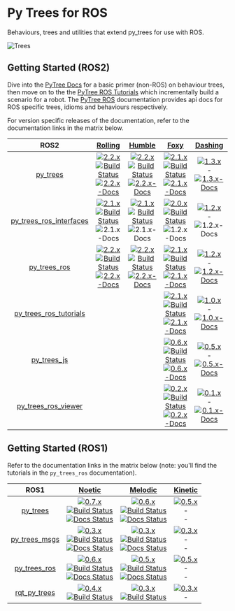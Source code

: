 # Py Trees for ROS

Behaviours, trees and utilities that extend py_trees for use with ROS.

![Trees](docs/images/trees.png?raw=true "Behaviour Trees")

## Getting Started (ROS2)

Dive into the [PyTree Docs](https://py-trees.readthedocs.io/en/devel/) for a basic primer (non-ROS) on behaviour trees, then move on to the 
the [PyTree ROS Tutorials](https://py-trees-ros-tutorials.readthedocs.io/en/devel/) which incrementally build a scenario for a robot. The [PyTree ROS](https://py-trees-ros.readthedocs.io/en/devel/) documentation provides api docs for ROS specific trees, idioms and behaviours respectively.

For version specific releases of the documentation, refer to the documentation links in the matrix below.

| ROS2 | [Rolling][rolling-build-farm] | [Humble][humble-build-farm] | [Foxy][foxy-build-farm] | [Dashing][dashing-build-farm] |
|:---:|:---:|:---:|:---:|:---:|
| [py_trees][py-trees-ros-index] | [![2.2.x][2.2.x-sources-image]][py-trees-sources-2.2.x]<br/>[![Build Status][py-trees-build-status-rolling-image]][py-trees-build-status-rolling]<br/>[![2.2.x-Docs][2.2.x-rtd-image]][py-trees-docs-2.2.x] | [![2.2.x][2.2.x-sources-image]][py-trees-sources-2.2.x]<br/>[![Build Status][py-trees-build-status-humble-image]][py-trees-build-status-humble]<br/>[![2.2.x-Docs][2.2.x-rtd-image]][py-trees-docs-2.2.x] | [![2.1.x][2.1.x-sources-image]][py-trees-sources-2.1.x]<br/>[![Build Status][py-trees-build-status-foxy-image]][py-trees-build-status-foxy]<br/>[![2.1.x-Docs][2.1.x-rtd-image]][py-trees-docs-2.1.x] | [![1.3.x][1.3.x-sources-image]][py-trees-sources-1.3.x]<br/>-<br/>[![1.3.x-Docs][1.3.x-rtd-image]][py-trees-docs-1.3.x] |
| [py_trees_ros_interfaces][py-trees-ros-interfaces-ros-index] | [![2.1.x][2.1.x-sources-image]][py-trees-ros-interfaces-sources-2.1.x]<br/>[![Build Status][py-trees-ros-interfaces-build-status-rolling-image]][py-trees-ros-interfaces-build-status-rolling]<br/>![2.1.x-Docs][not-available-docs-image] | [![2.1.x][2.1.x-sources-image]][py-trees-ros-interfaces-sources-2.1.x]<br/>[![Build Status][py-trees-ros-interfaces-build-status-humble-image]][py-trees-ros-interfaces-build-status-humble]<br/>![2.1.x-Docs][not-available-docs-image] | [![2.0.x][2.0.x-sources-image]][py-trees-ros-interfaces-sources-2.0.x]<br/>[![Build Status][py-trees-ros-interfaces-build-status-foxy-image]][py-trees-ros-interfaces-build-status-foxy]<br/>![1.2.x-Docs][not-available-docs-image] | [![1.2.x][1.2.x-sources-image]][py-trees-ros-interfaces-sources-1.2.x]<br/>-<br/>![1.2.x-Docs][not-available-docs-image] |
| [py_trees_ros][py-trees-ros-ros-index] | [![2.2.x][2.2.x-sources-image]][py-trees-ros-sources-2.2.x]<br/>[![Build Status][py-trees-ros-build-status-rolling-image]][py-trees-ros-build-status-rolling]<br/>[![2.2.x-Docs][2.2.x-rtd-image]][py-trees-ros-docs-2.2.x] | [![2.2.x][2.2.x-sources-image]][py-trees-ros-sources-2.2.x]<br/>[![Build Status][py-trees-ros-build-status-humble-image]][py-trees-ros-build-status-humble]<br/>[![2.2.x-Docs][2.2.x-rtd-image]][py-trees-ros-docs-2.2.x] | [![2.1.x][2.1.x-sources-image]][py-trees-ros-sources-2.1.x]<br/>[![Build Status][py-trees-ros-build-status-foxy-image]][py-trees-ros-build-status-foxy]<br/>[![2.1.x-Docs][2.1.x-rtd-image]][py-trees-ros-docs-2.1.x] | [![1.2.x][1.2.x-sources-image]][py-trees-ros-sources-1.2.x]<br/>-<br/>[![1.2.x-Docs][1.2.x-rtd-image]][py-trees-ros-docs-1.2.x] |
| [py_trees_ros_tutorials][py-trees-ros-tutorials-ros-index]  | <br/><br/> | <br/><br/> | [![2.1.x][2.1.x-sources-image]][py-trees-ros-tutorials-sources-2.1.x]<br/>[![Build Status][py-trees-ros-tutorials-build-status-foxy-image]][py-trees-ros-tutorials-build-status-foxy]<br/>[![2.1.x-Docs][2.1.x-rtd-image]][py-trees-ros-tutorials-docs-2.1.x] | [![1.0.x][1.0.x-sources-image]][py-trees-ros-tutorials-sources-1.0.x]<br/>-<br/>[![1.0.x-Docs][1.0.x-rtd-image]][py-trees-ros-tutorials-docs-1.0.x] |
| [py_trees_js][py-trees-js-ros-index]  | <br/><br/> | <br/><br/> | [![0.6.x][0.6.x-sources-image]][py-trees-js-sources-0.6.x]<br/>[![Build Status][py-trees-js-build-status-foxy-image]][py-trees-js-build-status-foxy]<br/> [![0.6.x-Docs][readme-docs-image]][py-trees-js-docs-0.6.x] | [![0.5.x][0.5.x-sources-image]][py-trees-js-sources-0.5.x]<br/>-<br/> [![0.5.x-Docs][readme-docs-image]][py-trees-js-docs-0.5.x] |
| [py_trees_ros_viewer][py-trees-ros-viewer-ros-index]  | <br/><br/> | <br/><br/> | [![0.2.x][0.2.x-sources-image]][py-trees-ros-viewer-sources-0.2.x]<br/>[![Build Status][py-trees-ros-viewer-build-status-foxy-image]][py-trees-ros-viewer-build-status-foxy]<br/> [![0.2.x-Docs][readme-docs-image]][py-trees-ros-viewer-docs-0.2.x] | [![0.1.x][0.1.x-sources-image]][py-trees-ros-viewer-sources-0.1.x]<br/>-<br/> [![0.1.x-Docs][readme-docs-image]][py-trees-ros-viewer-docs-0.1.x] | 

## Getting Started (ROS1)

Refer to the documentation links in the matrix below (note: you'll find the tutorials in the `py_trees_ros` documentation).

|  ROS1 | [Noetic][noetic-build-farm] | [Melodic][melodic-build-farm] | [Kinetic][kinetic-build-farm] |
|:---:|:---:|:---:|:---:|
| [py_trees][py-trees-wiki] | [![0.7.x][0.7.x-sources-image]][py-trees-sources-0.7.x]<br/>[![Build Status][py-trees-build-status-noetic-image]][py-trees-build-status-noetic]<br/>[![Docs Status][py-trees-docs-noetic-image]][py-trees-docs-noetic] | [![0.6.x][0.6.x-sources-image]][py-trees-sources-0.6.x]<br/>[![Build Status][py-trees-build-status-melodic-image]][py-trees-build-status-melodic]<br/>[![Docs Status][py-trees-docs-melodic-image]][py-trees-docs-melodic] | [![0.5.x][0.5.x-sources-image]][py-trees-sources-0.5.x]<br/>-<br/>- |
| [py_trees_msgs][py-trees-msgs-wiki] | [![0.3.x][0.3.x-sources-image]][py-trees-msgs-sources-noetic]<br/>[![Build Status][py-trees-msgs-build-status-noetic-image]][py-trees-msgs-build-status-noetic]<br/>[![Docs Status][py-trees-msgs-docs-noetic-image]][py-trees-msgs-docs-noetic] | [![0.3.x][0.3.x-sources-image]][py-trees-msgs-sources-melodic]<br/>[![Build Status][py-trees-msgs-build-status-melodic-image]][py-trees-msgs-build-status-melodic]<br/>[![Docs Status][py-trees-msgs-docs-melodic-image]][py-trees-msgs-docs-melodic] | [![0.3.x][0.3.x-sources-image]][py-trees-msgs-sources-kinetic]<br/>-<br/>- |
| [py_trees_ros][py-trees-ros-wiki] | [![0.6.x][0.6.x-sources-image]][py-trees-ros-sources-0.6.x]<br/>[![Build Status][py-trees-ros-build-status-noetic-image]][py-trees-ros-build-status-noetic]<br/>[![Docs Status][py-trees-ros-docs-noetic-image]][py-trees-ros-docs-noetic] | [![0.5.x][0.5.x-sources-image]][py-trees-ros-sources-0.5.x]<br/>[![Build Status][py-trees-ros-build-status-melodic-image]][py-trees-ros-build-status-melodic]<br/>[![Docs Status][py-trees-ros-docs-melodic-image]][py-trees-ros-docs-melodic] | [![0.5.x][0.5.x-sources-image]][py-trees-ros-sources-0.5.x]<br/>-<br/>- |
| [rqt_py_trees][rqt-py-trees-wiki] | [![0.4.x][0.4.x-sources-image]][rqt-py-trees-sources-noetic]<br/>[![Build Status][rqt-py-trees-build-status-noetic-image]][rqt-py-trees-build-status-noetic] | [![0.3.x][0.3.x-sources-image]][rqt-py-trees-sources-melodic]<br/>[![Build Status][rqt-py-trees-build-status-melodic-image]][rqt-py-trees-build-status-melodic] | [![0.3.x][0.3.x-sources-image]][rqt-py-trees-sources-kinetic]<br/>-|


[devel-sources-image]: http://img.shields.io/badge/sources-devel-blue.svg?style=plastic
[2.2.x-sources-image]: http://img.shields.io/badge/sources-2.2.x-blue.svg?style=plastic
[2.1.x-sources-image]: http://img.shields.io/badge/sources-2.1.x-blue.svg?style=plastic
[2.0.x-sources-image]: http://img.shields.io/badge/sources-2.0.x-blue.svg?style=plastic
[1.3.x-sources-image]: http://img.shields.io/badge/sources-1.3.x-blue.svg?style=plastic
[1.2.x-sources-image]: http://img.shields.io/badge/sources-1.2.x-blue.svg?style=plastic
[1.1.x-sources-image]: http://img.shields.io/badge/sources-1.1.x-blue.svg?style=plastic
[1.0.x-sources-image]: http://img.shields.io/badge/sources-1.0.x-blue.svg?style=plastic
[0.7.x-sources-image]: http://img.shields.io/badge/sources-0.7.x-blue.svg?style=plastic
[0.6.x-sources-image]: http://img.shields.io/badge/sources-0.6.x-blue.svg?style=plastic
[0.5.x-sources-image]: http://img.shields.io/badge/sources-0.5.x-blue.svg?style=plastic
[0.4.x-sources-image]: http://img.shields.io/badge/sources-0.4.x-blue.svg?style=plastic
[0.3.x-sources-image]: http://img.shields.io/badge/sources-0.3.x-blue.svg?style=plastic
[0.2.x-sources-image]: http://img.shields.io/badge/sources-0.2.x-blue.svg?style=plastic
[0.1.x-sources-image]: http://img.shields.io/badge/sources-0.1.x-blue.svg?style=plastic

[devel-rtd-image]: https://readthedocs.org/projects/py-trees/badge/?version=devel&style=plastic
[2.2.x-rtd-image]: https://readthedocs.org/projects/py-trees/badge/?version=release-2.2.x&style=plastic
[2.1.x-rtd-image]: https://readthedocs.org/projects/py-trees/badge/?version=release-2.1.x&style=plastic
[2.0.x-rtd-image]: https://readthedocs.org/projects/py-trees/badge/?version=release-2.0.x&style=plastic
[1.3.x-rtd-image]: https://readthedocs.org/projects/py-trees/badge/?version=release-1.3.x&style=plastic
[1.2.x-rtd-image]: https://readthedocs.org/projects/py-trees/badge/?version=release-1.2.x&style=plastic
[1.1.x-rtd-image]: https://readthedocs.org/projects/py-trees/badge/?version=release-1.0.x&style=plastic
[1.0.x-rtd-image]: https://readthedocs.org/projects/py-trees/badge/?version=release-1.0.x&style=plastic
[0.6.x-rtd-image]: https://readthedocs.org/projects/py-trees/badge/?version=release-0.6.x&style=plastic
[0.5.x-rtd-image]: https://readthedocs.org/projects/py-trees/badge/?version=release-0.5.x&style=plastic

[devel-docs-image]: http://img.shields.io/badge/docs-devel-brightgreen.svg?style=plastic
[1.3.x-docs-image]: http://img.shields.io/badge/docs-1.3.x-brightgreen.svg?style=plastic
[1.2.x-docs-image]: http://img.shields.io/badge/docs-1.2.x-brightgreen.svg?style=plastic
[0.6.x-docs-image]: http://img.shields.io/badge/docs-0.6.x-brightgreen.svg?style=plastic
[0.5.x-docs-image]: http://img.shields.io/badge/docs-0.5.x-brightgreen.svg?style=plastic
[0.3.x-docs-image]: http://img.shields.io/badge/docs-0.3.x-brightgreen.svg?style=plastic
[not-available-docs-image]: http://img.shields.io/badge/docs-n/a-yellow.svg?style=plastic
[readme-docs-image]: http://img.shields.io/badge/docs-README-brightgreen.svg?style=plastic

[rolling-build-farm]: http://repo.ros2.org/status_page/ros_rolling_default.html?q=py_trees
[humble-build-farm]: http://repo.ros2.org/status_page/ros_humble_default.html?q=py_trees
[foxy-build-farm]: http://repo.ros2.org/status_page/ros_foxy_default.html?q=py_trees
[dashing-build-farm]: http://repo.ros2.org/status_page/ros_dashing_default.html?q=py_trees
[noetic-build-farm]: http://repositories.ros.org/status_page/ros_noetic_default.html?q=py_trees
[melodic-build-farm]: http://repositories.ros.org/status_page/ros_melodic_default.html?q=py_trees
[kinetic-build-farm]: http://repositories.ros.org/status_page/ros_kinetic_default.html?q=py_trees

[py-trees-build-status-rolling]: https://build.ros2.org/job/Rbin_uJ64__py_trees__ubuntu_jammy_amd64__binary/
[py-trees-build-status-rolling-image]: https://build.ros2.org/job/Rbin_uJ64__py_trees__ubuntu_jammy_amd64__binary/badge/icon?style=plastic
[py-trees-build-status-humble]: https://build.ros2.org/job/Hbin_uJ64__py_trees__ubuntu_jammy_amd64__binary/
[py-trees-build-status-humble-image]: https://build.ros2.org/job/Hbin_uJ64__py_trees__ubuntu_jammy_amd64__binary/badge/icon?style=plastic
[py-trees-build-status-foxy]: http://build.ros2.org/job/Fbin_uF64__py_trees__ubuntu_focal_amd64__binary/
[py-trees-build-status-foxy-image]: http://build.ros2.org/job/Fbin_uF64__py_trees__ubuntu_focal_amd64__binary/badge/icon?style=plastic
[py-trees-build-status-melodic]: http://build.ros.org/job/Mbin_uB64__py_trees__ubuntu_bionic_amd64__binary
[py-trees-build-status-melodic-image]: http://build.ros.org/job/Mbin_uB64__py_trees__ubuntu_bionic_amd64__binary/badge/icon?style=plastic
[py-trees-build-status-noetic]: http://build.ros.org/job/Nbin_uF64__py_trees__ubuntu_focal_amd64__binary
[py-trees-build-status-noetic-image]: http://build.ros.org/job/Nbin_uF64__py_trees__ubuntu_focal_amd64__binary/badge/icon?style=plastic
[py-trees-docs-devel]: http://py-trees.readthedocs.io/
[py-trees-docs-2.2.x]: http://py-trees.readthedocs.io/en/release-2.2.x/
[py-trees-docs-2.1.x]: http://py-trees.readthedocs.io/en/release-2.1.x/
[py-trees-docs-2.0.x]: http://py-trees.readthedocs.io/en/release-2.0.x/
[py-trees-docs-1.3.x]: http://py-trees.readthedocs.io/en/release-1.3.x/
[py-trees-docs-0.7.x]: http://py-trees.readthedocs.io/en/release-0.7.x/
[py-trees-docs-0.6.x]: http://py-trees.readthedocs.io/en/release-0.6.x/
[py-trees-docs-0.5.x]: http://docs.ros.org/kinetic/api/py_trees/html/
[py-trees-docs-rolling-image]: http://img.shields.io/badge/py_trees-rolling-brightgreen.svg?style=plastic
[py-trees-docs-humble-image]: http://img.shields.io/badge/py_trees-humble-brightgreen.svg?style=plastic
[py-trees-docs-kinetic]: http://docs.ros.org/kinetic/api/py_trees/html/
[py-trees-docs-foxy-image]: http://img.shields.io/badge/py_trees-foxy-brightgreen.svg?style=plastic
[py-trees-docs-dashing-image]: http://img.shields.io/badge/py_trees-dashing-brightgreen.svg?style=plastic
[py-trees-docs-melodic]: http://docs.ros.org/melodic/api/py_trees/html/
[py-trees-docs-melodic-image]: https://img.shields.io/jenkins/s/http/build.ros.org/job/Mdoc__py_trees__ubuntu_bionic_amd64.svg?label=docs&style=plastic
[py-trees-docs-noetic]: http://docs.ros.org/noetic/api/py_trees/html/
[py-trees-docs-noetic-image]: https://img.shields.io/jenkins/s/http/build.ros.org/job/Ndoc__py_trees__ubuntu_focal_amd64.svg?label=docs&style=plastic
[py-trees-ros-index]: https://index.ros.org/p/py_trees/github-splintered-reality-py_trees
[py-trees-sources-devel]: https://github.com/splintered-reality/py_trees/tree/devel
[py-trees-sources-2.2.x]: https://github.com/splintered-reality/py_trees/tree/release/2.2.x
[py-trees-sources-2.1.x]: https://github.com/splintered-reality/py_trees/tree/release/2.1.x
[py-trees-sources-2.0.x]: https://github.com/splintered-reality/py_trees/tree/release/2.0.x
[py-trees-sources-1.3.x]: https://github.com/splintered-reality/py_trees/tree/release/1.3.x
[py-trees-sources-0.7.x]: https://github.com/splintered-reality/py_trees/tree/release/0.7.x
[py-trees-sources-0.6.x]: https://github.com/splintered-reality/py_trees/tree/release/0.6.x
[py-trees-sources-0.5.x]: https://github.com/splintered-reality/py_trees/tree/release/0.5.x
[py-trees-wiki]: http://wiki.ros.org/py_trees

[py-trees-ros-interfaces-build-status-rolling]: https://build.ros2.org/job/Rbin_uJ64__py_trees_ros_interfaces__ubuntu_jammy_amd64__binary/
[py-trees-ros-interfaces-build-status-rolling-image]: https://build.ros2.org/job/Rbin_uJ64__py_trees_ros_interfaces__ubuntu_jammy_amd64__binary/badge/icon?style=plastic
[py-trees-ros-interfaces-build-status-humble]: https://build.ros2.org/job/Hbin_uJ64__py_trees_ros_interfaces__ubuntu_jammy_amd64__binary/
[py-trees-ros-interfaces-build-status-humble-image]: https://build.ros2.org/job/Hbin_uJ64__py_trees_ros_interfaces__ubuntu_jammy_amd64__binary/badge/icon?style=plastic
[py-trees-ros-interfaces-build-status-foxy]: http://build.ros2.org/job/Fbin_uF64__py_trees_ros_interfaces__ubuntu_focal_amd64__binary/
[py-trees-ros-interfaces-build-status-foxy-image]: http://build.ros2.org/job/Fbin_uF64__py_trees_ros_interfaces__ubuntu_focal_amd64__binary/badge/icon?style=plastic
[py-trees-ros-interfaces-ros-index]: https://index.ros.org/p/py_trees_ros_interfaces/github-splintered-reality-py_trees_ros_interfaces
[py-trees-ros-interfaces-sources-2.1.x]: https://github.com/splintered-reality/py_trees_ros_interfaces/tree/release/2.1.x
[py-trees-ros-interfaces-sources-2.0.x]: https://github.com/splintered-reality/py_trees_ros_interfaces/tree/release/2.0.x
[py-trees-ros-interfaces-sources-1.2.x]: https://github.com/splintered-reality/py_trees_ros_interfaces/tree/release/1.2.x
[py-trees-ros-interfaces-sources-1.1.x]: https://github.com/splintered-reality/py_trees_ros_interfaces/tree/release/1.1.x

[py-trees-ros-build-status-rolling]: https://build.ros2.org/job/Rbin_uJ64__py_trees_ros__ubuntu_jammy_amd64__binary/
[py-trees-ros-build-status-rolling-image]: https://build.ros2.org/job/Rbin_uJ64__py_trees_ros__ubuntu_jammy_amd64__binary/badge/icon?style=plastic
[py-trees-ros-build-status-humble]: https://build.ros2.org/job/Hbin_uJ64__py_trees_ros__ubuntu_jammy_amd64__binary/
[py-trees-ros-build-status-humble-image]: https://build.ros2.org/job/Hbin_uJ64__py_trees_ros__ubuntu_jammy_amd64__binary/badge/icon?style=plastic
[py-trees-ros-build-status-foxy]: http://build.ros2.org/job/Fbin_uF64__py_trees_ros__ubuntu_focal_amd64__binary/
[py-trees-ros-build-status-foxy-image]: http://build.ros2.org/job/Fbin_uF64__py_trees_ros__ubuntu_focal_amd64__binary/badge/icon?style=plastic
[py-trees-ros-build-status-melodic]: http://build.ros.org/job/Mbin_uB64__py_trees_ros__ubuntu_bionic_amd64__binary
[py-trees-ros-build-status-melodic-image]: http://build.ros.org/job/Mbin_uB64__py_trees_ros__ubuntu_bionic_amd64__binary/badge/icon?style=plastic
[py-trees-ros-build-status-noetic]: http://build.ros.org/job/Nbin_uF64__py_trees_ros__ubuntu_focal_amd64__binary
[py-trees-ros-build-status-noetic-image]: http://build.ros.org/job/Nbin_uF64__py_trees_ros__ubuntu_focal_amd64__binary/badge/icon?style=plastic
[py-trees-ros-docs-2.2.x]: http://py-trees-ros.readthedocs.io/en/release-2.2.x/
[py-trees-ros-docs-2.1.x]: http://py-trees-ros.readthedocs.io/en/release-2.1.x/
[py-trees-ros-docs-2.0.x]: http://py-trees-ros.readthedocs.io/en/release-2.0.x/
[py-trees-ros-docs-1.3.x]: http://py-trees-ros.readthedocs.io/en/release-1.3.x/
[py-trees-ros-docs-1.2.x]: http://py-trees-ros.readthedocs.io/en/release-1.2.x/
[py-trees-ros-docs-foxy-image]: http://img.shields.io/badge/py_trees_ros-foxy-brightgreen.svg?style=plastic
[py-trees-ros-docs-dashing-image]: http://img.shields.io/badge/py_trees_ros-dashing-brightgreen.svg?style=plastic
[py-trees-ros-docs-melodic]: http://docs.ros.org/melodic/api/py_trees_ros/html/
[py-trees-ros-docs-melodic-image]: https://img.shields.io/jenkins/s/http/build.ros.org/job/Mdoc__py_trees_ros__ubuntu_bionic_amd64.svg?label=docs&style=plastic
[py-trees-ros-docs-noetic]: http://docs.ros.org/noetic/api/py_trees_ros/html/
[py-trees-ros-docs-noetic-image]: https://img.shields.io/jenkins/s/http/build.ros.org/job/Ndoc__py_trees_ros__ubuntu_focal_amd64.svg?label=docs&style=plastic
[py-trees-ros-ros-index]: https://index.ros.org/p/py_trees_ros/github-splintered-reality-py_trees_ros
[py-trees-ros-sources-2.2.x]: https://github.com/splintered-reality/py_trees_ros/tree/release/2.2.x
[py-trees-ros-sources-2.1.x]: https://github.com/splintered-reality/py_trees_ros/tree/release/2.1.x
[py-trees-ros-sources-2.0.x]: https://github.com/splintered-reality/py_trees_ros/tree/release/2.0.x
[py-trees-ros-sources-1.3.x]: https://github.com/splintered-reality/py_trees_ros/tree/release/1.3.x
[py-trees-ros-sources-1.2.x]: https://github.com/splintered-reality/py_trees_ros/tree/release/1.2.x
[py-trees-ros-sources-0.6.x]: https://github.com/splintered-reality/py_trees_ros/tree/release/0.6.x
[py-trees-ros-sources-0.5.x]: https://github.com/splintered-reality/py_trees_ros/tree/release/0.5.x
[py-trees-ros-wiki]: http://wiki.ros.org/py_trees_ros


[py-trees-ros-tutorials-build-status-foxy]: http://build.ros2.org/job/Fbin_uF64__py_trees_ros_tutorials__ubuntu_focal_amd64__binary/
[py-trees-ros-tutorials-build-status-foxy-image]: http://build.ros2.org/job/Fbin_uF64__py_trees_ros_tutorials__ubuntu_focal_amd64__binary/badge/icon?style=plastic
[py-trees-ros-tutorials-docs-2.1.x]: http://py-trees-ros-tutorials.readthedocs.io/en/release-2.1.x/
[py-trees-ros-tutorials-docs-2.0.x]: http://py-trees-ros-tutorials.readthedocs.io/en/release-2.0.x/
[py-trees-ros-tutorials-docs-1.0.x]: http://py-trees-ros-tutorials.readthedocs.io/en/release-1.0.x/
[py-trees-ros-tutorials-sources-2.1.x]: https://github.com/splintered-reality/py_trees_ros_tutorials/tree/release/2.1.x
[py-trees-ros-tutorials-sources-2.0.x]: https://github.com/splintered-reality/py_trees_ros_tutorials/tree/release/2.0.x
[py-trees-ros-tutorials-sources-1.0.x]: https://github.com/splintered-reality/py_trees_ros_tutorials/tree/release/1.0.x
[py-trees-ros-tutorials-ros-index]: https://index.ros.org/p/py_trees_ros_tutorials/github-splintered-reality-py_trees_ros_tutorials
[py-trees-ros-tutorials-docs-foxy-image]: http://img.shields.io/badge/py_trees_ros_tutorials-foxy-brightgreen.svg?style=plastic
[py-trees-ros-tutorials-docs-dashing-image]: http://img.shields.io/badge/py_trees_ros_tutorials-dashing-brightgreen.svg?style=plastic

[py-trees-js-build-status-foxy]: http://build.ros2.org/job/Fbin_uF64__py_trees_js__ubuntu_focal_amd64__binary/
[py-trees-js-build-status-foxy-image]: http://build.ros2.org/job/Fbin_uF64__py_trees_js__ubuntu_focal_amd64__binary/badge/icon?style=plastic
[py-trees-js-docs-0.6.x]: https://github.com/splintered-reality/py_trees_js/blob/release/0.6.x/README.md
[py-trees-js-sources-0.6.x]: https://github.com/splintered-reality/py_trees_js/tree/release/0.6.x
[py-trees-js-docs-0.5.x]: https://github.com/splintered-reality/py_trees_js/blob/release/0.5.x/README.md
[py-trees-js-sources-0.5.x]: https://github.com/splintered-reality/py_trees_js/tree/release/0.5.x
[py-trees-js-docs-0.4.x]: https://github.com/splintered-reality/py_trees_js/blob/release/0.4.x/README.md
[py-trees-js-sources-0.4.x]: https://github.com/splintered-reality/py_trees_js/tree/release/0.4.x
[py-trees-js-ros-index]: https://index.ros.org/p/py_trees_js/github-splintered-reality-py_trees_js

[py-trees-ros-viewer-build-status-foxy]: http://build.ros2.org/job/Fbin_uF64__py_trees_ros_viewer__ubuntu_focal_amd64__binary/
[py-trees-ros-viewer-build-status-foxy-image]: http://build.ros2.org/job/Fbin_uF64__py_trees_ros_viewer__ubuntu_focal_amd64__binary/badge/icon?style=plastic
[py-trees-ros-viewer-docs-0.2.x]: https://github.com/splintered-reality/py_trees_ros_viewer/blob/release/0.2.x/README.md
[py-trees-ros-viewer-docs-0.1.x]: https://github.com/splintered-reality/py_trees_ros_viewer/blob/release/0.1.x/README.md
[py-trees-ros-viewer-sources-0.2.x]: https://github.com/splintered-reality/py_trees_ros_viewer/tree/release/0.2.x
[py-trees-ros-viewer-sources-0.1.x]: https://github.com/splintered-reality/py_trees_ros_viewer/tree/release/0.1.x
[py-trees-ros-viewer-ros-index]: https://index.ros.org/p/py_trees_ros_viewer/github-splintered-reality-py_trees_ros_viewer

[py-trees-msgs-build-status-noetic]: http://build.ros.org/job/Nbin_uF64__py_trees_msgs__ubuntu_focal_amd64__binary
[py-trees-msgs-build-status-noetic-image]: http://build.ros.org/job/Nbin_uF64__py_trees_msgs__ubuntu_focal_amd64__binary/badge/icon?style=plastic
[py-trees-msgs-build-status-melodic]: http://build.ros.org/job/Mbin_uB64__py_trees_msgs__ubuntu_bionic_amd64__binary
[py-trees-msgs-build-status-melodic-image]: http://build.ros.org/job/Mbin_uB64__py_trees_msgs__ubuntu_bionic_amd64__binary/badge/icon?style=plastic
[py-trees-msgs-docs-melodic]: http://docs.ros.org/melodic/api/py_trees_msgs/html/index-msg.html
[py-trees-msgs-docs-melodic-image]: https://img.shields.io/jenkins/s/http/build.ros.org/job/Mdoc__py_trees_msgs__ubuntu_bionic_amd64.svg?label=docs&style=plastic
[py-trees-msgs-docs-noetic]: http://docs.ros.org/noetic/api/py_trees_msgs/html/index-msg.html
[py-trees-msgs-docs-noetic-image]: https://img.shields.io/jenkins/s/http/build.ros.org/job/Ndoc__py_trees_msgs__ubuntu_focal_amd64.svg?label=docs&style=plastic
[py-trees-msgs-sources-kinetic]: https://github.com/splintered-reality/py_trees_msgs/tree/release/0.3.x
[py-trees-msgs-sources-melodic]: https://github.com/splintered-reality/py_trees_msgs/tree/release/0.3.x
[py-trees-msgs-sources-noetic]: https://github.com/splintered-reality/py_trees_msgs/tree/release/0.3.x
[py-trees-msgs-wiki]: http://wiki.ros.org/py_trees_msgs

[rqt-py-trees-build-status-melodic]: http://build.ros.org/job/Mbin_uB64__rqt_py_trees__ubuntu_bionic_amd64__binary
[rqt-py-trees-build-status-melodic-image]: http://build.ros.org/job/Mbin_uB64__rqt_py_trees__ubuntu_bionic_amd64__binary/badge/icon?style=plastic
[rqt-py-trees-build-status-noetic]: http://build.ros.org/job/Nbin_uF64__rqt_py_trees__ubuntu_focal_amd64__binary
[rqt-py-trees-build-status-noetic-image]: http://build.ros.org/job/Nbin_uF64__rqt_py_trees__ubuntu_focal_amd64__binary/badge/icon?style=plastic
[rqt-py-trees-sources-kinetic]: https://github.com/splintered-reality/rqt_py_trees/tree/release/0.3-kinetic
[rqt-py-trees-sources-melodic]: https://github.com/splintered-reality/rqt_py_trees/tree/release/0.3-melodic
[rqt-py-trees-sources-noetic]: https://github.com/splintered-reality/rqt_py_trees/tree/release/0.4.x
[rqt-py-trees-wiki]: http://wiki.ros.org/rqt_py_trees
